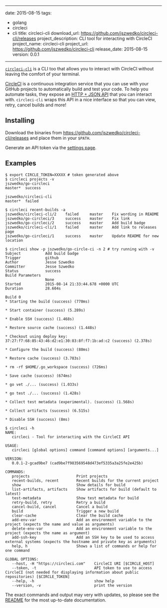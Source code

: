 
---
date: 2015-08-15
tags:
- golang
- circleci
- cli
title: circleci-cli
download_url: https://github.com/jszwedko/circleci-cli/releases
project_description: CLI tool for interacting with CircleCI
project_name: circleci-cli
project_url: https://github.com/jszwedko/circleci-cli
release_date: 2015-08-15
version: 0.0.1

---

[`circleci-cli`](https://github.com/jszwedko/circleci-cli) is a CLI too that
allows you to interact with CircleCI without leaving the comfort of your
terminal.

<!--more-->

[CircleCI](https://circleci.com) is a continuous integration service that you
can use with your GitHub projects to automatically build and test your code.
To help you automate tasks, they expose an [HTTP + JSON
API](https://circleci.com/docs/api) that you can interact with. `circleci-cli`
wraps this API in a nice interface so that you can view, retry, cancel builds
and more!

## Installing

Download the binaries from https://github.com/jszwedko/circleci-cli/releases and
place them in your `$PATH`.

Generate an API token via the [settings page](https://circleci.com/account/api).

## Examples

```
$ export CIRCLE_TOKEN=XXXXX # token generated above
$ circleci projects -v
jszwedko/go-circleci
master*  success

jszwedko/circleci-cli
master*  failed

$ circleci recent-builds -a
jszwedko/circleci-cli/2    failed     master    Fix wording in README
jszwedko/go-circleci/3     success    master    Fix link
jszwedko/go-circleci/2     success    master    Add build badge
jszwedko/circleci-cli/1    failed     master    Add link to releases page
jszwedko/go-circleci/1     success    master    Update README for new location

$ circleci show -p jszwedko/go-circle-ci -n 2 # try running with -v
Subject           Add build badge
Trigger           github
Author            Jesse Szwedko
Committer         Jesse Szwedko
Status            success
Build Parameters
                  None
Started           2015-08-14 21:33:44.678 +0000 UTC
Duration          28.604s

Build 0
* Starting the build (success) (770ms)

* Start container (success) (5.289s)

* Enable SSH (success) (1.468s)

* Restore source cache (success) (1.448s)

* Checkout using deploy key: 37:27:f7:68:85:43:46:d2:e1:30:83:8f:f7:1b:ad:c2 (success) (2.378s)

* Configure the build (success) (80ms)

* Restore cache (success) (3.783s)

* rm -rf $HOME/.go_workspace (success) (726ms)

* Save cache (success) (674ms)

* go vet ./... (success) (1.033s)

* go test ./... (success) (1.428s)

* Collect test metadata (experimental). (success) (1.568s)

* Collect artifacts (success) (6.515s)

* Disable SSH (success) (8ms)

$ circleci -h
NAME:
   circleci - Tool for interacting with the CircleCI API

USAGE:
   circleci [global options] command [command options] [arguments...]

VERSION:
   0.0.1-2-gcad9be7 (cad9be7f983569548d473ef5335a3a25fe2e425b)

COMMANDS:
   projects                     Print projects
   recent-builds, recent        Recent builds for the current project
   show                         Show details for build
   list-artifacts, artifacts    Show artifacts for build (default to latest)
   test-metadata                Show test metadata for build
   retry-build, retry           Retry a build
   cancel-build, cancel         Cancel a build
   build                        Trigger a new build
   clear-cache                  Clear the build cache
   add-env-var                  Add an environment variable to the project (expects the name and value as arguments)
   delete-env-var               Add an environment variable to the project (expects the name as argument)
   add-ssh-key                  Add an SSH key to be used to access external systems (expects the hostname and private key as arguments)
   help, h                      Shows a list of commands or help for one command

GLOBAL OPTIONS:
   --host, -H "https://circleci.com"    CircleCI URI [$CIRCLE_HOST]
   --token, -t                          API token to use to access CircleCI (not needed for displaying information about public repositories) [$CIRCLE_TOKEN]
   --help, -h                           show help
   --version, -v                        print the version
```

The exact commands and output may very with updates, so please see the
[README](https://github.com/jszwedko/circleci-cli) for the most up-to-date
documentation.
